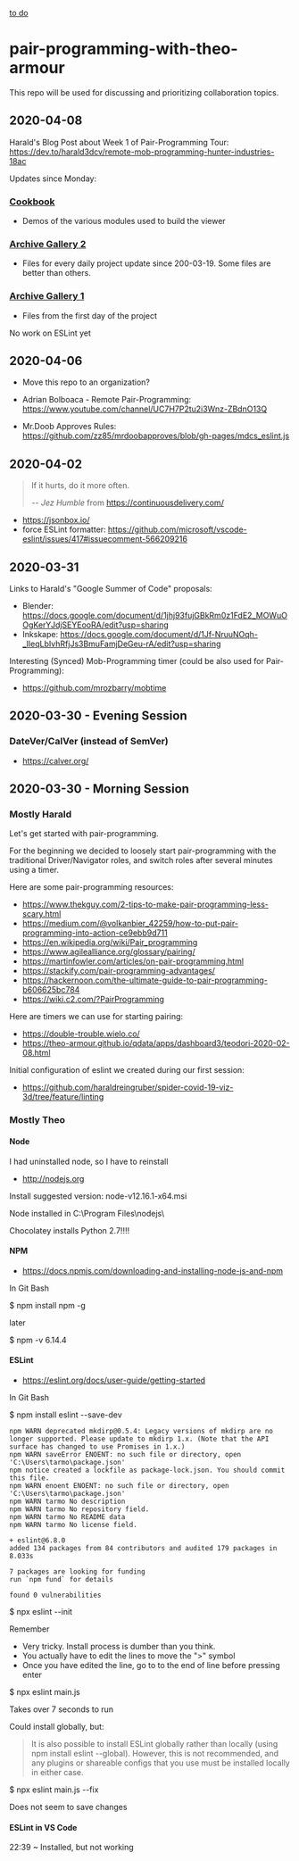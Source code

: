 [to do]( #todo.md )


# pair-programming-with-theo-armour

This repo will be used for discussing and prioritizing collaboration topics.

## 2020-04-08

Harald's Blog Post about Week 1 of Pair-Programming Tour: https://dev.to/harald3dcv/remote-mob-programming-hunter-industries-18ac

Updates since Monday:

### [Cookbook]( https://ladybug-tools.github.io/spider-covid-19-viz-3d/cookbook )

* Demos of the various modules used to build the viewer

### [Archive Gallery 2]( https://ladybug-tools.github.io/spider-covid-19-viz-3d/dev/covid-19-viz-3d-archive )

* Files for every daily project update since 200-03-19. Some files are better than others.

### [Archive Gallery 1]( https://ladybug-tools.github.io/spider-covid-19-viz-3d/dev/covid-19-statistics-on-globe )

* Files from the first day of the project

No work on ESLint yet



## 2020-04-06

* Move this repo to an organization?
- Adrian Bolboaca - Remote Pair-Programming: https://www.youtube.com/channel/UC7H7P2tu2i3Wnz-ZBdnO13Q

- Mr.Doob Approves Rules: https://github.com/zz85/mrdoobapproves/blob/gh-pages/mdcs_eslint.js


## 2020-04-02

> If it hurts, do it more often.
>
> *-- Jez Humble* from https://continuousdelivery.com/

- https://jsonbox.io/
- force ESLint formatter: https://github.com/microsoft/vscode-eslint/issues/417#issuecomment-566209216

## 2020-03-31

Links to Harald's "Google Summer of Code" proposals:
- Blender: https://docs.google.com/document/d/1jhj93fujGBkRm0z1FdE2_MOWuOOgKerYJdjSEYEooRA/edit?usp=sharing
- Inkskape: https://docs.google.com/document/d/1Jf-NruuNOqh-_lIeqLbIvhRfjJs3BmuFamjDeGeu-rA/edit?usp=sharing

Interesting (Synced) Mob-Programming timer (could be also used for Pair-Programming):
- https://github.com/mrozbarry/mobtime

## 2020-03-30 - Evening Session

### DateVer/CalVer (instead of SemVer)

- https://calver.org/



## 2020-03-30 - Morning Session

### Mostly Harald

Let's get started with pair-programming.

For the beginning we decided to loosely start pair-programming with the traditional Driver/Navigator roles, and switch roles after several minutes using a timer.


Here are some pair-programming resources:

- https://www.thekguy.com/2-tips-to-make-pair-programming-less-scary.html
- https://medium.com/@volkanbier_42259/how-to-put-pair-programming-into-action-ce9ebb9d711
- https://en.wikipedia.org/wiki/Pair_programming
- https://www.agilealliance.org/glossary/pairing/
- https://martinfowler.com/articles/on-pair-programming.html
- https://stackify.com/pair-programming-advantages/
- https://hackernoon.com/the-ultimate-guide-to-pair-programming-b606625bc784
- https://wiki.c2.com/?PairProgramming


Here are timers we can use for starting pairing:

- https://double-trouble.wielo.co/
- https://theo-armour.github.io/qdata/apps/dashboard3/teodori-2020-02-08.html


Initial configuration of eslint we created during our first session:

- https://github.com/haraldreingruber/spider-covid-19-viz-3d/tree/feature/linting

### Mostly Theo


#### Node

I had uninstalled node, so I have to reinstall

* http://nodejs.org

Install suggested version: node-v12.16.1-x64.msi

Node installed in C:\Program Files\nodejs\

Chocolatey installs Python 2.7!!!!

#### NPM

* https://docs.npmjs.com/downloading-and-installing-node-js-and-npm

In Git Bash

$ npm install npm -g

later

$ npm -v
6.14.4

#### ESLint

* https://eslint.org/docs/user-guide/getting-started

In Git Bash

$ npm install eslint --save-dev

	npm WARN deprecated mkdirp@0.5.4: Legacy versions of mkdirp are no longer supported. Please update to mkdirp 1.x. (Note that the API surface has changed to use Promises in 1.x.)
	npm WARN saveError ENOENT: no such file or directory, open 'C:\Users\tarmo\package.json'
	npm notice created a lockfile as package-lock.json. You should commit this file.
	npm WARN enoent ENOENT: no such file or directory, open 'C:\Users\tarmo\package.json'
	npm WARN tarmo No description
	npm WARN tarmo No repository field.
	npm WARN tarmo No README data
	npm WARN tarmo No license field.

	+ eslint@6.8.0
	added 134 packages from 84 contributors and audited 179 packages in 8.033s

	7 packages are looking for funding
	run `npm fund` for details

	found 0 vulnerabilities

$ npx eslint --init

Remember

- Very tricky. Install process is dumber than you think.
- You actually have to edit the lines to move the ">" symbol
- Once you have edited the line, go to to the end of line before pressing enter

$ npx eslint main.js

Takes over 7 seconds to run

Could install globally, but:

> It is also possible to install ESLint globally rather than locally (using npm install eslint --global). However,
> this is not recommended, and any plugins or shareable configs that you use must be installed locally in either case.

$ npx eslint main.js --fix

Does not seem to save changes

#### ESLint in VS Code

22:39  ~ Installed, but not working




